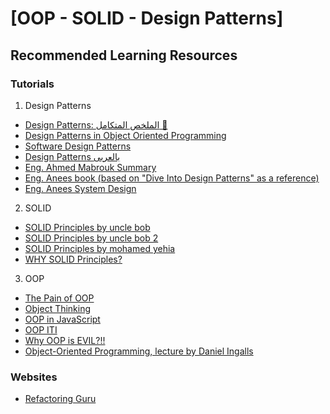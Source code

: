 # [OOP - SOLID - Design Patterns]

## Recommended Learning Resources

### Tutorials

1. Design Patterns
- [Design Patterns: الملخص المتكامل 🥸](https://www.youtube.com/watch?v=iRkMczWBdyw)
- [Design Patterns in Object Oriented Programming](https://www.youtube.com/playlist?list=PLrhzvIcii6GNjpARdnO4ueTUAVR9eMBpc)
- [Software Design Patterns](https://www.youtube.com/playlist?list=PLrwRNJX9gLs3oQyBoXtYimY7M5aSF0_oC)
- [Design Patterns بالعربى](https://www.youtube.com/playlist?list=PLd-dOEgzBpGnt3GuEszo_piQq52XSqAmj)
- [Eng. Ahmed Mabrouk Summary](https://www.linkedin.com/posts/ahmed-mabrouk-9100b3235_design-pattern-activity-7296964171483508736-kEGX?utm_source=share&utm_medium=member_desktop&rcm=ACoAADDD5IQBJAbESK6DNV4DLSAHOhljB-dLbsk)
- [Eng. Anees book (based on "Dive Into Design Patterns" as a reference)](https://2nees.com/files/Design-Patterns-2nees.pdf)
- [Eng. Anees System Design](https://2nees.com/courses-and-articles/system-design-from-one-to-million-user)

2. SOLID
- [SOLID Principles by uncle bob](https://www.youtube.com/watch?v=zHiWqnTWsn4)
- [SOLID Principles by uncle bob 2](https://www.youtube.com/watch?v=oar-T2KovwE)
- [SOLID Principles by mohamed yehia](https://www.youtube.com/playlist?list=PLrwRNJX9gLs3ZtZgJtw5k15CDobtfSNQt)
- [WHY SOLID Principles?](https://www.youtube.com/watch?v=YLdYhtq-VU4)

3. OOP
- [The Pain of OOP](https://www.youtube.com/playlist?list=PLaIsQH4uc08ytf8POIIAkkR4ZsRq8DFiV)
- [Object Thinking](https://www.youtube.com/playlist?list=PLaIsQH4uc08yetzX86w1pPck1QtGEy_ik)
- [OOP in JavaScript](https://www.youtube.com/playlist?list=PLovN13bqAx7DVYEicMjXyCmmGa_bueVt9)
- [OOP ITI](https://www.youtube.com/playlist?list=PLPJ4DGyaHe1gZSEyHp6JkqfZ-kxblSKSf)
- [Why OOP is EVIL?!!](https://www.youtube.com/watch?v=sVgIgSJkruI)
- [Object-Oriented Programming, lecture by Daniel Ingalls](https://www.youtube.com/watch?v=Ao9W93OxQ7U&list=LL&index=2)

### Websites
- [Refactoring Guru](https://refactoring.guru/)